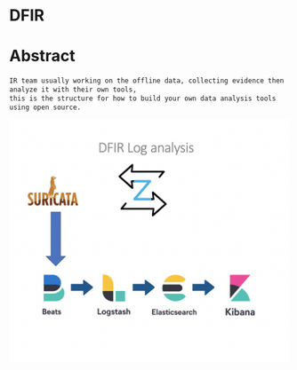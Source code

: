  # <p font='color:blue'>DFIR</p>
 # Abstract
    IR team usually working on the offline data, collecting evidence then analyze it with their own tools,
    this is the structure for how to build your own data analysis tools using open source.

![alt text](https://github.com/Maboalenen/DFIR/blob/main/DFIR.jpg?raw=true)
